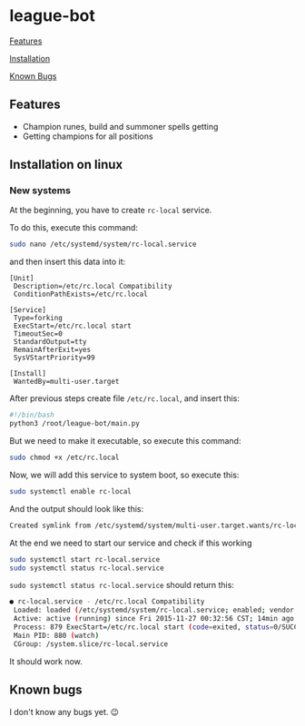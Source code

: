 # league-bot

[Features](#features)

[Installation](#installation-on-linux)

[Known Bugs](#known-bugs)

## Features
 - Champion runes, build and summoner spells getting
 - Getting champions for all positions

## Installation on linux
### New systems
At the beginning, you have to create `rc-local` service. 

To do this, execute this command:
```sh
sudo nano /etc/systemd/system/rc-local.service
```
and then insert this data into it:
```
[Unit]
 Description=/etc/rc.local Compatibility
 ConditionPathExists=/etc/rc.local

[Service]
 Type=forking
 ExecStart=/etc/rc.local start
 TimeoutSec=0
 StandardOutput=tty
 RemainAfterExit=yes
 SysVStartPriority=99

[Install]
 WantedBy=multi-user.target
```
After previous steps create file `/etc/rc.local`, and insert this:
```sh
#!/bin/bash
python3 /root/league-bot/main.py
```
But we need to make it executable, so execute this command:
```sh
sudo chmod +x /etc/rc.local
```

Now, we will add this service to system boot, so execute this:
```sh
sudo systemctl enable rc-local
```

And the output should look like this:
```sh
Created symlink from /etc/systemd/system/multi-user.target.wants/rc-local.service to /etc/systemd/system/rc-local.service.
```

At the end we need to start our service and check if this working
```sh
sudo systemctl start rc-local.service
sudo systemctl status rc-local.service
```
`sudo systemctl status rc-local.service` should return this:
```sh
● rc-local.service - /etc/rc.local Compatibility
 Loaded: loaded (/etc/systemd/system/rc-local.service; enabled; vendor preset: enabled)
 Active: active (running) since Fri 2015-11-27 00:32:56 CST; 14min ago
 Process: 879 ExecStart=/etc/rc.local start (code=exited, status=0/SUCCESS)
 Main PID: 880 (watch)
 CGroup: /system.slice/rc-local.service
```

It should work now.

## Known bugs
I don't know any bugs yet. :wink:

